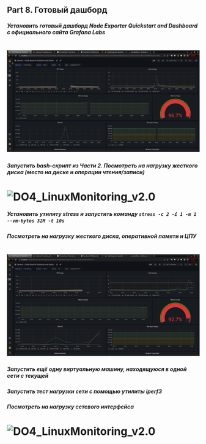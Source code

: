 ## Part 8. Готовый дашборд

##### Установить готовый дашборд *Node Exporter Quickstart and Dashboard* с официального сайта **Grafana Labs**
# ![DO4_LinuxMonitoring_v2.0](img/8.1.png)

##### Запустить bash-скрипт из Части 2. Посмотреть на нагрузку жесткого диска (место на диске и операции чтения/записи)
# ![DO4_LinuxMonitoring_v2.0](img/8.2.jpg)

##### Установить утилиту **stress** и запустить команду `stress -c 2 -i 1 -m 1 --vm-bytes 32M -t 10s`
##### Посмотреть на нагрузку жесткого диска, оперативной памяти и ЦПУ
# ![DO4_LinuxMonitoring_v2.0](img/8.3.png)

##### Запустить ещё одну виртуальную машину, находящуюся в одной сети с текущей
##### Запустить тест нагрузки сети с помощью утилиты **iperf3**
##### Посмотреть на нагрузку сетевого интерфейса
# ![DO4_LinuxMonitoring_v2.0](/src/08/img/8.4.png)
